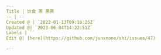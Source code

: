 ```yaml
---
Title | 饮食 茶 黑茶
-- | --
Created @ | `2022-01-13T09:16:25Z`
Updated @| `2023-06-04T14:22:51Z`
Labels | ``
Edit @| [here](https://github.com/junxnone/shi/issues/47)

---
```


